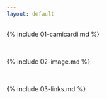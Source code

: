 ```yaml
---
layout: default
---
```


{% include 01-camicardi.md %}

<br>

{% include 02-image.md %}

<br>

{% include 03-links.md %}

